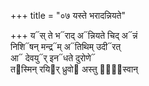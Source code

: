 +++
title = "०७ यस्ते भरादन्नियते"

+++
य᳓स् ते भ᳓राद् अ᳓न्नियते चिद् अ᳓न्नं  
निशि᳓षन् मन्द्र᳓म् अ᳓तिथिम् उदी᳓रत्  
आ᳓ देवयु᳓र् इन᳓धते दुरोणे᳓  
त᳓स्मिन् रयि᳓र् ध्रुवो᳓ अस्तु दा᳐᳓स्वान्